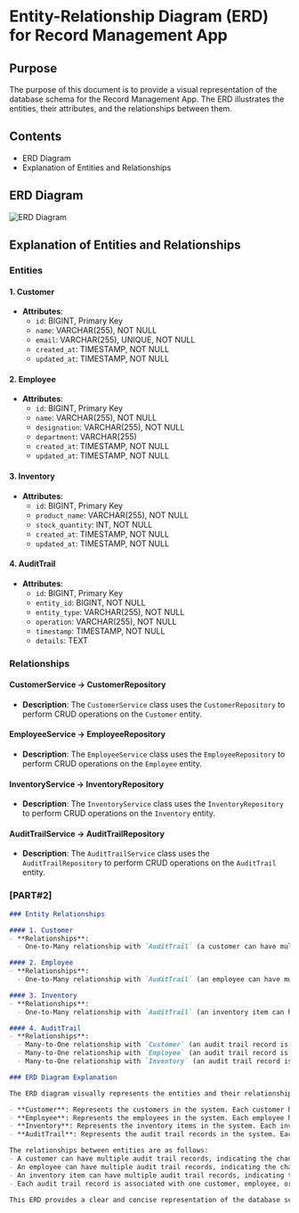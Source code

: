# Entity-Relationship Diagram (ERD) for Record Management App

## Purpose
The purpose of this document is to provide a visual representation of the database schema for the Record Management App. The ERD illustrates the entities, their attributes, and the relationships between them.

## Contents
- ERD Diagram
- Explanation of Entities and Relationships

## ERD Diagram
![ERD Diagram](path/to/erd-diagram.png)

## Explanation of Entities and Relationships

### Entities

#### 1. Customer
- **Attributes**:
  - `id`: BIGINT, Primary Key
  - `name`: VARCHAR(255), NOT NULL
  - `email`: VARCHAR(255), UNIQUE, NOT NULL
  - `created_at`: TIMESTAMP, NOT NULL
  - `updated_at`: TIMESTAMP, NOT NULL

#### 2. Employee
- **Attributes**:
  - `id`: BIGINT, Primary Key
  - `name`: VARCHAR(255), NOT NULL
  - `designation`: VARCHAR(255), NOT NULL
  - `department`: VARCHAR(255)
  - `created_at`: TIMESTAMP, NOT NULL
  - `updated_at`: TIMESTAMP, NOT NULL

#### 3. Inventory
- **Attributes**:
  - `id`: BIGINT, Primary Key
  - `product_name`: VARCHAR(255), NOT NULL
  - `stock_quantity`: INT, NOT NULL
  - `created_at`: TIMESTAMP, NOT NULL
  - `updated_at`: TIMESTAMP, NOT NULL

#### 4. AuditTrail
- **Attributes**:
  - `id`: BIGINT, Primary Key
  - `entity_id`: BIGINT, NOT NULL
  - `entity_type`: VARCHAR(255), NOT NULL
  - `operation`: VARCHAR(255), NOT NULL
  - `timestamp`: TIMESTAMP, NOT NULL
  - `details`: TEXT

### Relationships

#### CustomerService -> CustomerRepository
- **Description**: The `CustomerService` class uses the `CustomerRepository` to perform CRUD operations on the `Customer` entity.

#### EmployeeService -> EmployeeRepository
- **Description**: The `EmployeeService` class uses the `EmployeeRepository` to perform CRUD operations on the `Employee` entity.

#### InventoryService -> InventoryRepository
- **Description**: The `InventoryService` class uses the `InventoryRepository` to perform CRUD operations on the `Inventory` entity.

#### AuditTrailService -> AuditTrailRepository
- **Description**: The `AuditTrailService` class uses the `AuditTrailRepository` to perform CRUD operations on the `AuditTrail` entity.

### [PART#2]

```markdown
### Entity Relationships

#### 1. Customer
- **Relationships**:
  - One-to-Many relationship with `AuditTrail` (a customer can have multiple audit trail records).

#### 2. Employee
- **Relationships**:
  - One-to-Many relationship with `AuditTrail` (an employee can have multiple audit trail records).

#### 3. Inventory
- **Relationships**:
  - One-to-Many relationship with `AuditTrail` (an inventory item can have multiple audit trail records).

#### 4. AuditTrail
- **Relationships**:
  - Many-to-One relationship with `Customer` (an audit trail record is associated with one customer).
  - Many-to-One relationship with `Employee` (an audit trail record is associated with one employee).
  - Many-to-One relationship with `Inventory` (an audit trail record is associated with one inventory item).

### ERD Diagram Explanation

The ERD diagram visually represents the entities and their relationships within the Record Management App. Each entity is depicted as a box containing its attributes. The relationships between entities are shown using lines connecting the boxes, with symbols indicating the type of relationship (e.g., one-to-many, many-to-one).

- **Customer**: Represents the customers in the system. Each customer has a unique ID, name, email, and timestamps for creation and updates.
- **Employee**: Represents the employees in the system. Each employee has a unique ID, name, designation, department, and timestamps for creation and updates.
- **Inventory**: Represents the inventory items in the system. Each inventory item has a unique ID, product name, stock quantity, and timestamps for creation and updates.
- **AuditTrail**: Represents the audit trail records in the system. Each audit trail record has a unique ID, entity ID, entity type, operation, timestamp, and details.

The relationships between entities are as follows:
- A customer can have multiple audit trail records, indicating the changes made to the customer's data over time.
- An employee can have multiple audit trail records, indicating the changes made to the employee's data over time.
- An inventory item can have multiple audit trail records, indicating the changes made to the inventory item's data over time.
- Each audit trail record is associated with one customer, employee, or inventory item, indicating the entity to which the audit trail record belongs.

This ERD provides a clear and concise representation of the database schema, making it easier to understand the structure and relationships of the entities within the Record Management App.